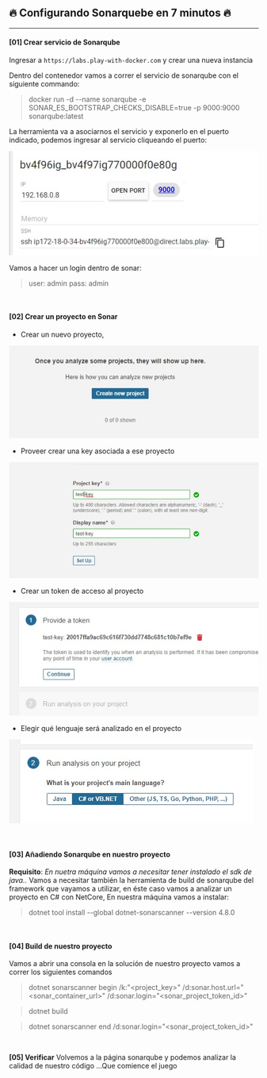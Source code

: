 ## 🔥 Configurando Sonarquebe en 7 minutos 🔥 
- - -

#### **[01]  Crear servicio de Sonarqube**
Ingresar a `https://labs.play-with-docker.com` y crear una nueva instancia

Dentro del contenedor vamos a correr el servicio de sonarqube con el siguiente commando:
> docker run -d --name sonarqube -e SONAR_ES_BOOTSTRAP_CHECKS_DISABLE=true -p 9000:9000 sonarqube:latest

La herramienta va a asociarnos el servicio y exponerlo en el puerto indicado, podemos ingresar al servicio cliqueando el puerto:

![containerport](sonar02.jpg)

Vamos a hacer un login dentro de sonar:
> user: admin
> pass: admin

<br />

#### **[02]  Crear un proyecto en Sonar**
- Crear un nuevo proyecto, 

![containerport](sonar04.jpg)

- Proveer crear una key asociada a ese proyecto

![containerport](sonar05.jpg)

- Crear un token de acceso al proyecto 

![containerport](sonar07.jpg)

- Elegir qué lenguaje será analizado en el proyecto

![containerport](sonar08.jpg)

<br />

#### **[03] Añadiendo Sonarqube en nuestro proyecto**
**Requisito**: *En nuetra máquina vamos a necesitar tener instalado el sdk de java..*
Vamos a necesitar también la herramienta de build de sonarqube del framework que vayamos a utilizar, en éste caso vamos a analizar un proyecto en C# con NetCore, 
En nuestra máquina vamos a instalar: 
> dotnet tool install --global dotnet-sonarscanner --version 4.8.0

<br />

#### **[04] Build de nuestro proyecto**
Vamos a abrir una consola en la solución de nuestro proyecto vamos a correr los siguientes comandos

> dotnet sonarscanner begin /k:"<project_key>" /d:sonar.host.url="<sonar_container_url>" /d:sonar.login="<sonar_project_token_id>"

> dotnet build

> dotnet sonarscanner end /d:sonar.login="<sonar_project_token_id>"

<br />

**[05] Verificar**
Volvemos a la página sonarqube y podemos analizar la calidad de nuestro código
    ...Que comience el juego
